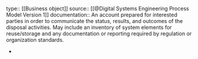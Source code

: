 type:: [[Business object]]
source:: [[@Digital Systems Engineering Process Model Version 1]]
documentation:: An account prepared for interested parties in order to communicate the status, results, and outcomes of the disposal activities. May include an inventory of system elements for reuse/storage and any documentation or reporting required by regulation or organization standards.

-